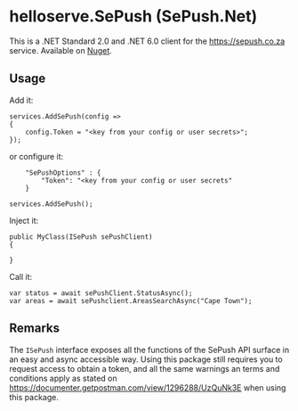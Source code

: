 # helloserve.SePush (SePush.Net)

This is a .NET Standard 2.0 and .NET 6.0 client for the https://sepush.co.za service. Available on [Nuget](https://www.nuget.org/packages/helloserve.SePush/).

## Usage

Add it:

```
services.AddSePush(config => 
{
    config.Token = "<key from your config or user secrets>";
});
```

or configure it:

```
    "SePushOptions" : {
        "Token": "<key from your config or user secrets"
    }
```

```
services.AddSePush();
```

Inject it:

```
public MyClass(ISePush sePushClient)
{

}
```

Call it:

```
var status = await sePushClient.StatusAsync();
var areas = await sePushclient.AreasSearchAsync("Cape Town");
```

## Remarks

The `ISePush` interface exposes all the functions of the SePush API surface in an easy and async accessible way. Using this package still requires you to request access to obtain a token, and all the same warnings an terms and conditions apply as stated on https://documenter.getpostman.com/view/1296288/UzQuNk3E when using this package.

